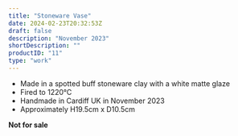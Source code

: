 ```yaml
---
title: "Stoneware Vase"
date: 2024-02-23T20:32:53Z
draft: false
description: "November 2023"
shortDescription: ""
productID: "11"
type: "work"
---
```


- Made in a spotted buff stoneware clay with a white matte glaze
- Fired to 1220&deg;C
- Handmade in Cardiff UK in November 2023
- Approximately H19.5cm x D10.5cm

**Not for sale**